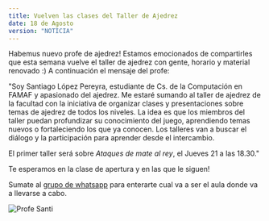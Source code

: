 ```yaml
---
title: Vuelven las clases del Taller de Ajedrez 
date: 18 de Agosto
version: "NOTICIA"
---
```


Habemus nuevo profe de ajedrez! Estamos emocionados de compartirles que esta semana vuelve el taller de ajedrez con gente, horario y material renovado :) A continuación el mensaje del profe:

"Soy Santiago López Pereyra, estudiante de Cs. de la Computación en FAMAF y apasionado del ajedrez. Me estaré sumando al taller de ajedrez de la facultad con la iniciativa de organizar clases y presentaciones sobre temas de ajedrez de todos los niveles. La idea es que los miembros del taller puedan profundizar su conocimiento del juego, aprendiendo temas nuevos o fortaleciendo los que ya conocen. Los talleres van a buscar el diálogo y la participación para aprender desde el intercambio.

El primer taller será sobre *Ataques de mate al rey*, el Jueves 21 a las 18.30." 

Te esperamos en la clase de apertura y en las que le siguen!

Sumate al [grupo de whatsapp](https://chat.whatsapp.com/ETRrphVKwFnB1AWb5Ld9iB) para enterarte cual va a ser el aula donde va a llevarse a cabo.

![Profe Santi](/profe-santi.jpeg)
